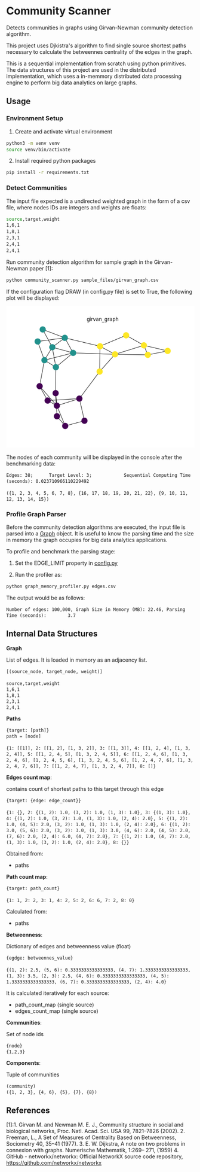 # Community Scanner

Detects communities in graphs using Girvan-Newman community detection algorithm. 

This project uses Djkistra's algorithm to find single source shortest paths necessary to calculate the betweennes centrality of the edges in the graph.

This is a sequential implementation from scratch using python primitives. The data structures of this project are used in the distributed implementation, which uses a in-memmory distributed data processing engine to perform big data analytics on large graphs.

## Usage

### Environment Setup

1. Create and activate virtual environment
    
```bash
python3 -m venv venv
source venv/bin/activate
```
    
2. Install required python packages
    
```bash
pip install -r requirements.txt
```

### Detect Communities

The input file expected is a undirected weighted graph in the form of a csv file, where nodes IDs are integers and weights are floats:
```bash
source,target,weight
1,6,1
1,8,1
2,3,1
2,4,1
2,4,1
```

Run community detection algorithm for sample graph in the Girvan-Newman paper [1]:
    
```bash
python community_scanner.py sample_files/girvan_graph.csv
```

If the configuration flag DRAW (in config.py file) is set to True, the following plot will be displayed:

![](girvan-newman_graph.png)

The nodes of each community will be displayed in the console after the benchmarking data:
```
Edges: 38;		Target Level: 3;			Sequential Computing Time (seconds): 0.023710966110229492

({1, 2, 3, 4, 5, 6, 7, 8}, {16, 17, 18, 19, 20, 21, 22}, {9, 10, 11, 12, 13, 14, 15})
```

### Profile Graph Parser

Before the community detection algorithms are executed, the input file is parsed into a [Graph](../master/model/graph.py) object.
It is useful to know the parsing time and the size in memory the graph occupies for big data analytics applications.

To profile and benchmark the parsing stage:

1. Set the EDGE_LIMIT property in [config.py](../master/config.py)

2. Run the profiler as:

```bash
python graph_memory_profiler.py edges.csv 
```

The output would be as follows:

```
Number of edges: 100,000, Graph Size in Memory (MB): 22.46, Parsing Time (seconds):        3.7
```

## Internal Data Structures

**Graph**

List of edges. It is loaded in memory as an adjacency list.

    [(source_node, target_node, weight)]
    
    source,target,weight
    1,6,1
    1,8,1
    2,3,1
    2,4,1

**Paths**

    {target: [path]}
    path = [node]

    {1: [[1]], 2: [[1, 2], [1, 3, 2]], 3: [[1, 3]], 4: [[1, 2, 4], [1, 3, 2, 4]], 5: [[1, 2, 4, 5], [1, 3, 2, 4, 5]], 6: [[1, 2, 4, 6], [1, 3, 2, 4, 6], [1, 2, 4, 5, 6], [1, 3, 2, 4, 5, 6], [1, 2, 4, 7, 6], [1, 3, 2, 4, 7, 6]], 7: [[1, 2, 4, 7], [1, 3, 2, 4, 7]], 8: []}


**Edges count map**:

contains count of shortest paths to this target through this edge
 
    {target: {edge: edge_count}}
    
    {1: {}, 2: {(1, 2): 1.0, (3, 2): 1.0, (1, 3): 1.0}, 3: {(1, 3): 1.0}, 4: {(1, 2): 1.0, (3, 2): 1.0, (1, 3): 1.0, (2, 4): 2.0}, 5: {(1, 2): 1.0, (4, 5): 2.0, (3, 2): 1.0, (1, 3): 1.0, (2, 4): 2.0}, 6: {(1, 2): 3.0, (5, 6): 2.0, (3, 2): 3.0, (1, 3): 3.0, (4, 6): 2.0, (4, 5): 2.0, (7, 6): 2.0, (2, 4): 6.0, (4, 7): 2.0}, 7: {(1, 2): 1.0, (4, 7): 2.0, (1, 3): 1.0, (3, 2): 1.0, (2, 4): 2.0}, 8: {}}

Obtained from:
- paths

**Path count map**:

    {target: path_count}
    
    {1: 1, 2: 2, 3: 1, 4: 2, 5: 2, 6: 6, 7: 2, 8: 0}

Calculated from:
- paths 

**Betweenness**:

Dictionary of edges and betweenness value (float)

    {egdge: betweennes_value}
    
    {(1, 2): 2.5, (5, 6): 0.3333333333333333, (4, 7): 1.3333333333333333, (1, 3): 3.5, (2, 3): 2.5, (4, 6): 0.3333333333333333, (4, 5): 1.3333333333333333, (6, 7): 0.3333333333333333, (2, 4): 4.0}

It is calculated iteratively for each source:
- path_count_map (single source)
- edges_count_map (single source)

**Communities**:

Set of node ids

    {node}
    {1,2,3} 

**Components**:

Tuple of communities

    (community)
    ({1, 2, 3}, {4, 6}, {5}, {7}, {8})


## References

[1]:1. Girvan M. and Newman M. E. J., Community structure in social and biological networks, Proc. Natl. Acad. Sci. USA 99, 7821–7826 (2002).
2. Freeman, L., A Set of Measures of Centrality Based on Betweenness, Sociometry 40, 35–41  (1977).
3. E. W. Dijkstra, A note on two problems in connexion with graphs. Numerische Mathematik, 1:269–
271, (1959)
4. GitHub - networkx/networkx: Official NetworkX source code repository, https://github.com/networkx/networkx
